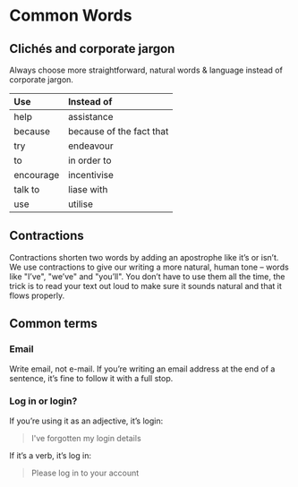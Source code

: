 # Common Words

## Clichés and corporate jargon

Always choose more straightforward, natural words & language instead of corporate jargon.

| Use | Instead of |
| :--- | :--- |
| help | assistance |
| because | because of the fact that |
| try | endeavour |
| to | in order to |
| encourage | incentivise |
| talk to | liase with |
| use | utilise |

## Contractions

Contractions shorten two words by adding an apostrophe like it’s or isn’t. We use contractions to give our writing  a more natural, human tone – words like "I’ve", "we’ve" and "you’ll". You don’t have to use them all the time, the trick is to read your text out loud to make sure it sounds natural and that it flows properly.

## Common terms

### Email

Write email, not e-mail. If you’re writing an email address at the end of a sentence, it’s fine to follow it with a full stop.

### Log in or login?

If you’re using it as an adjective, it’s login:

> I've forgotten my login details

If it’s a verb, it’s log in:

> Please log in to your account



